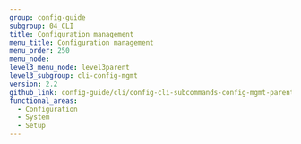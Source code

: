 ```yaml
---
group: config-guide
subgroup: 04_CLI
title: Configuration management
menu_title: Configuration management
menu_order: 250
menu_node:
level3_menu_node: level3parent
level3_subgroup: cli-config-mgmt
version: 2.2
github_link: config-guide/cli/config-cli-subcommands-config-mgmt-parent.md
functional_areas:
  - Configuration
  - System
  - Setup
---
```

